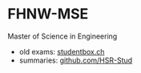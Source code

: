 # FHNW-MSE
Master of Science in Engineering

- old exams: [studentbox.ch](https://studentbox.ch/#!/category/1741/)
- summaries: [github.com/HSR-Stud](https://github.com/search?q=topic%3Amse+org%3AHSR-Stud&type=Repositories)

